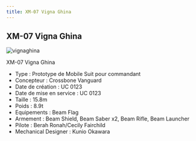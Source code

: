 ```yaml
---
title: XM-07 Vigna Ghina
---
```


XM-07 Vigna Ghina
-----------------

![vignaghina](/images/stories/saga/F91/mechas/crossbone/vignaghina.gif)


XM-07 Vigna Ghina   
  
- Type : Prototype de Mobile Suit pour commandant  
- Concepteur : Crossbone Vanguard  
- Date de création : UC 0123  
- Date de mise en service : UC 0123  
- Taille : 15.8m  
- Poids : 8.9t  
- Equipements : Beam Flag  
- Armement : Beam Shield, Beam Saber x2, Beam Rifle, Beam Launcher  
- Pilote : Berah Ronah/Cecily Fairchild  
- Mechanical Designer : Kunio Okawara  
  


